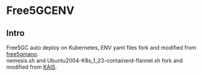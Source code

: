 # Free5GCENV
## Intro
Free5GC auto deploy on Kubernetes, ENV yaml files fork and modified from [free5gmano](https://github.com/free5gmano/free5gmano/tree/master/deploy/free5gc-stage-3.2.1/3.2.1cni).</br>
nemesis.sh and Ubuntu2004-K8s_1_23-containerd-flannel.sh fork and modified from [KAIS](https://github.com/vincent5753/KAIS).

